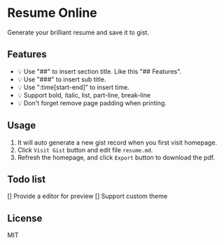 # Resume Online

Generate your brilliant resume and save it to gist.

## Features

- 💡 Use "##" to insert section title. Like this "## Features".
- 💡 Use "###" to insert sub title.
- 💡 Use "\:time\[start-end\]" to insert time.
- 💡 Support bold, italic, list, part-line, break-line
- 💡 Don't forget remove page padding when printing.

## Usage

1. It will auto generate a new gist record when you first visit homepage.
1. Click `Visit Gist` button and edit file `resume.md`.
1. Refresh the homepage, and click `Export` button to download the pdf.

## Todo list

[] Provide a editor for preview
[] Support custom theme

## License

MIT

